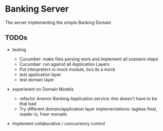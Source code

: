 # Banking Server
The server implementing the simple Banking Domain

## TODOs
- testing
  - Cucumber: make files parsing work and implement all scenario steps
  - Cucumber: run against all Application Layers
  - Put interpreters in mock module, bcs its a mock
  - test application layer
  - test domain layer

- experiment on Domain Models
  - refactor Anemic Banking Application service: this doesn't have to be that bad
  - Try different domain/application layer implementations: tagless final, reader io, freer monads

- Implement collaborative / concurrency control